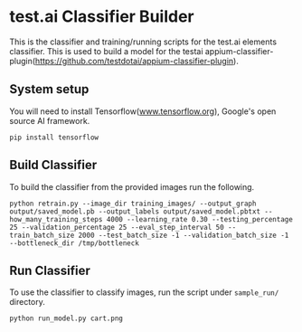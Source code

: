 # test.ai Classifier Builder

This is the classifier and training/running scripts for the test.ai elements classifier. This is used to build a model for the testai appium-classifier-plugin(https://github.com/testdotai/appium-classifier-plugin).

## System setup
You will need to install Tensorflow(www.tensorflow.org), Google's open source AI framework.

```pip install tensorflow```

## Build Classifier
To build the classifier from the provided images run the following. 

```python retrain.py --image_dir training_images/ --output_graph output/saved_model.pb --output_labels output/saved_model.pbtxt --how_many_training_steps 4000 --learning_rate 0.30 --testing_percentage 25 --validation_percentage 25 --eval_step_interval 50 --train_batch_size 2000 --test_batch_size -1 --validation_batch_size -1 --bottleneck_dir /tmp/bottleneck```

## Run Classifier
To use the classifier to classify images, run the script under `sample_run/` directory.

```python run_model.py cart.png```
